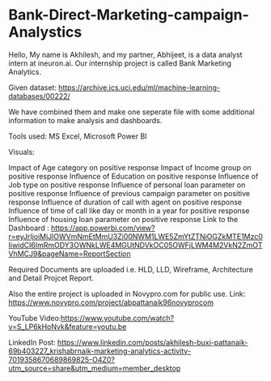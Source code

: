 # Bank-Direct-Marketing-campaign-Analystics
Hello, My name is Akhilesh, and my partner, Abhijeet, is a data analyst intern at ineuron.ai. Our internship project is called Bank Marketing Analytics.

Given dataset: https://archive.ics.uci.edu/ml/machine-learning-databases/00222/

We have combined them and make one seperate file with some additional information to make analysis and dashboards.

Tools used: MS Excel, Microsoft Power BI

Visuals:

Impact of Age category on positive response
Impact of Income group on positive response
Influence of Education on positive response
Influence of Job type on positive response
Influence of personal loan parameter on positive response
Influence of previous campaign parameter on positive response
Influence of duration of call with agent on positive response
Influence of time of call like day or month in a year for positive response
Influence of housing loan parameter on positive response
Link to the Dashboard : https://app.powerbi.com/view?r=eyJrIjoiMjJlOWVmNmEtMmU3Zi00NWM1LWE5ZmYtZTNiOGZkMTE1Mzc0IiwidCI6ImRmODY3OWNkLWE4MGUtNDVkOC05OWFjLWM4M2VkN2ZmOTVhMCJ9&pageName=ReportSection

Required Documents are uploaded i.e. HLD, LLD, Wireframe, Architecture and Detail Projcet Report.

Also the entire project is uploaded in Novypro.com for public use. Link: https://www.novypro.com/project/abpattanaik96novyprocom

YouTube Video:https://www.youtube.com/watch?v=S_LP6kHoNvk&feature=youtu.be

LinkedIn Post: https://www.linkedin.com/posts/akhilesh-buxi-pattanaik-69b403227_krishabrnaik-marketing-analytics-activity-7019358670689869825-O4Z0?utm_source=share&utm_medium=member_desktop
